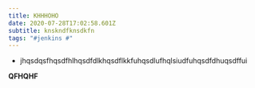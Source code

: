 ```yaml
---
title: KHHHOHO
date: 2020-07-28T17:02:58.601Z
subtitle: knskndfknsdkfn
tags: "#jenkins #"
---
```

* jhqsdqsfhqsdfhlhqsdfdlkhqsdflkkfuhqsdlufhqlsiudfuhqsdfdhuqsdffui





**QFHQHF**